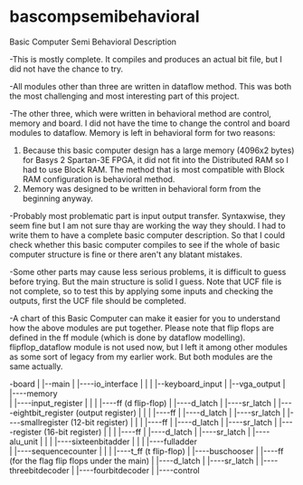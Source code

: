 # bascompsemibehavioral
Basic Computer Semi Behavioral Description

-This is mostly complete. It compiles and produces an actual bit file, but I did not have the chance to try. 

-All modules other than three are written in dataflow method. This was both the most challenging and most interesting part of this project. 

-The other three, which were written in behavioral method are control, memory and board. I did not have the time to change the control and board modules to dataflow. Memory is left in behavioral form for two reasons: 
1) Because this basic computer design has a large memory (4096x2 bytes) for Basys 2 Spartan-3E FPGA, it did not fit into the Distributed RAM so I had to use Block RAM. The method that is most compatible with Block RAM configuration is behavioral method.
2) Memory was designed to be written in behavioral form from the beginning anyway.

-Probably most problematic part is input output transfer. Syntaxwise, they seem fine but I am not sure thay are working the way they should. I had to write them to have a complete basic computer description. So that I could check whether this basic computer compiles to see if the whole of basic computer structure is fine or there aren't any blatant mistakes.

-Some other parts may cause less serious problems, it is difficult to guess before trying. But the main structure is solid I guess. Note that UCF file is not complete, so to test this by applying some inputs and checking the outputs, first the UCF file should be completed.

-A chart of this Basic Computer can make it easier for you to understand how the above modules are put together. Please note that flip flops are defined in the ff module (which is done by dataflow modelling). flipflop_dataflow module is not used now, but I left it among other modules as some sort of legacy from my earlier work. But both modules are the same actually.

-board
                   |
  |--main
      |
      |----io_interface 
      |         |
      |         |--keyboard_input
      |         |--vga_output
      |         
      |----memory         
      |
      |----input_register
      |         |
      |         |----ff (d flip-flop)
      |               |----d_latch
      |               |----sr_latch
      |
      |----eightbit_register (output register)
      |         |
      |         |----ff
      |               |----d_latch
      |               |----sr_latch
      |
      |----smallregister (12-bit register)
      |         |
      |         |----ff
      |               |----d_latch
      |               |----sr_latch
      |
      |----register (16-bit register)
      |         |
      |         |----ff
      |               |----d_latch
      |               |----sr_latch
      |
      |----alu_unit
      |       |
      |       |----sixteenbitadder
      |                   |
      |                   |----fulladder      
      |
      |----sequencecounter
      |         |
      |         |----t_ff (t flip-flop)
      |
      |----buschooser
      |
      |----ff (for the flag flip flops under the main)
      |     |----d_latch
      |     |----sr_latch
      |
      |----threebitdecoder
      |
      |----fourbitdecoder
      |
      |----control
 
